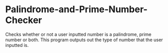 # Palindrome-and-Prime-Number-Checker
Checks whether or not a user inputted number is a palindrome, prime number or both. This program outputs out the type of number that the user inputted is. 
